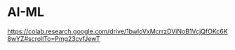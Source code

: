 # AI-ML
https://colab.research.google.com/drive/1bwloVxMcrrzDViNoB1VcjQfOKc6K8wYZ#scrollTo=Pmg23cvfJewT